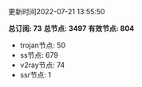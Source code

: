更新时间2022-07-21 13:55:50

**总订阅: 73**
**总节点: 3497**
**有效节点: 804**
- trojan节点: 50
- ss节点: 679
- v2ray节点: 74
- ssr节点: 1
